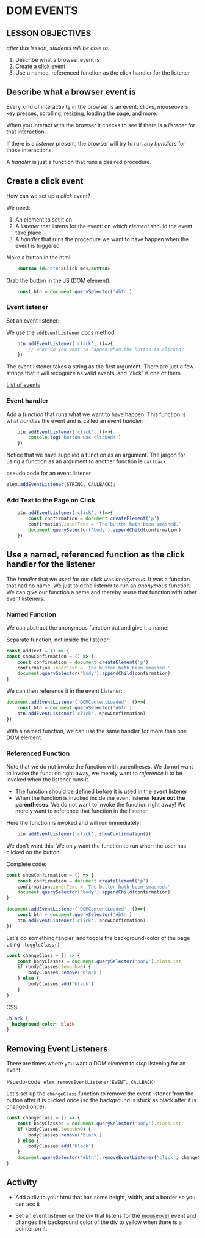 # DOM EVENTS

## LESSON OBJECTIVES

_after this lesson, students will be able to:_

1. Describe what a browser event is
1. Create a click event
1. Use a named, referenced function as the click handler for the listener

## Describe what a browser event is

Every kind of interactivity in the browser is an event: clicks, mouseovers, key presses, scrolling, resizing, loading the page, and more.

When you interact with the browser it checks to see if there is a _listener_ for that interaction.

If there is a _listener_ present, the browser will try to run any _handlers_ for those interactions.

A _handler_ is just a function that runs a desired procedure.

## Create a click event

How can we set up a _click_ event?

We need:

1. An element to set it on
2. A _listener_ that listens for the event: on _which element_ should the event take place
3. A _handler_ that runs the procedure we want to have happen when the event is triggered

Make a button in the html:

```html
    <button id='btn'>Click me</button>
```

Grab the button in the JS (DOM element):

```javascript
    const btn = document.querySelector('#btn')
```

### Event listener

Set an event listener:

We use the `addEventListener` [docs](https://developer.mozilla.org/en-US/docs/Web/API/EventTarget/addEventListener) method: 

```javascript
    btn.addEventListener('click', ()=>{
        // what do you want to happen when the button is clicked?
    })
```

The event listener takes a string as the first argument. There are just a few strings that it will recognize as valid events, and 'click' is one of them.

[List of events](https://developer.mozilla.org/en-US/docs/Web/Events)

### Event handler

Add a _function_ that runs what we want to have happen. This function is what _handles_ the event and is called an _event handler_:

```javascript
    btn.addEventListener('click', ()=>{
        console.log('button was clicked!')
    })
```

Notice that we have supplied a function as an argument. The jargon for using a function as an argument to another function is `callback`.

pseudo code for an event listener

```javascript
elem.addEventListener(STRING, CALLBACK);
```

### Add Text to the Page on Click

```javascript
    btn.addEventListener('click', ()=>{
        const confirmation = document.createElement('p')
        confirmation.innerText = 'The button hath been smashed.'
        document.querySelector('body').appendChild(confirmation)
    })

```

## Use a named, referenced function as the click handler for the listener

The _handler_ that we used for our click was _anonymous_. It was a function that had no name. We just told the listener to run an _anonymous_ function. We can give our function a name and thereby reuse that function with other event listeners.

### Named Function

We can abstract the anonymous function out and give it a name:

Separate function, not inside the listener:

```javascript
const addText = () => {
const showConfirmation = () => {
    const confirmation = document.createElement('p')
    confirmation.innerText = 'The button hath been smashed.'
    document.querySelector('body').appendChild(confirmation)
}
```

We can then reference it in the event Listener:

```javascript
document.addEventListener('DOMContentLoaded', ()=>{
    const btn = document.querySelector('#btn')
    btn.addEventListener('click', showConfirmation)
})
```

With a named function, we can use the same handler for more than one DOM element.

### Referenced Function

Note that we do not invoke the function with parentheses. We do not want to invoke the function right away, we merely want to _reference_ it to be invoked when the listener runs it.

* The function should be defined before it is used in the event listener
* When the function is invoked inside the event listener **leave out the parentheses**. We do not want to invoke the function right away! We merely want to reference that function in the listener.

Here the function is invoked and will run immediately:

```javascript
    btn.addEventListener('click', showConfirmation())
```

We don't want this! We only want the function to run when the user has clicked on the button.

Complete code:

```javascript
const showConfirmation = () => {
    const confirmation = document.createElement('p')
    confirmation.innerText = 'The button hath been smashed.'
    document.querySelector('body').appendChild(confirmation)
}

document.addEventListener('DOMContentLoaded', ()=>{
    const btn = document.querySelector('#btn')
    btn.addEventListener('click', showConfirmation)
})
```

Let's do something fancier, and toggle the background-color of the page using `.toggleClass()`

```javascript
const changeClass = () => {
    const bodyClasses = document.querySelector('body').classList
    if (bodyClasses.length>0) {
        bodyClasses.remove('black')
    } else {
        bodyClasses.add('black')
    }
}
```

CSS:

```css
.black {
  background-color: black;
}
```

## Removing Event Listeners

There are times where you want a DOM element to _stop_ listening for an event.

Psuedo-code: `elem.removeEventListener(EVENT, CALLBACK)`

Let's set up the `changeClass` function to remove the event listener from the button after it is clicked once (so the background is stuck as black after it is changed once).

```javascript
const changeClass = () => {
    const bodyClasses = document.querySelector('body').classList
    if (bodyClasses.length>0) {
        bodyClasses.remove('black')
    } else {
        bodyClasses.add('black')
    }
    document.querySelector('#btn').removeEventListener('click', changeClass)
}
```

## Activity

* Add a div to your html that has some height, width, and a border so you can see it

* Set an event listener on the div that listens for the [mouseover](https://developer.mozilla.org/en-US/docs/Web/API/Element/mouseover_event#:~:text=The%20mouseover%20event%20is%20fired,one%20of%20its%20child%20elements.) event and changes the background color of the div to yellow when there is a pointer on it.

